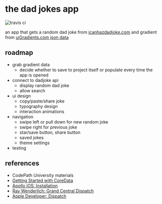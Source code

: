 # the dad jokes app

![travis ci](https://travis-ci.com/vphong/ios-dad_jokes.svg?branch=master)

an app that gets a random dad joke from [icanhazdadjoke.com](https://icanhazdadjoke.com/api) and gradient from [uiGradients.com json data](http://uigradients.com/gradients.json)

## roadmap

* grab gradient data
  * decide whether to save to project itself or populate every time the app is opened
* connect to dadjoke api
  * display random dad joke
  * allow search
* ui design
  * copy/paste/share joke
  * typography design
  * interaction animations
* navigation
  * swipe left or pull down for new random joke
  * swipe right for previous joke
  * star/save button, share button
  * saved jokes
  * theme settings
* testing

## references

* CodePath University materials
* [Getting Started with CoreData](https://www.raywenderlich.com/173972/getting-started-with-core-data-tutorial-2)
* [Apollo iOS: Installation](https://www.apollographql.com/docs/ios/installation.html)
* [Ray Wenderlich: Grand Central Dispatch](https://www.raywenderlich.com/148513/grand-central-dispatch-tutorial-swift-3-part-1)
* [Apple Developer: Dispatch](https://developer.apple.com/documentation/DISPATCH)